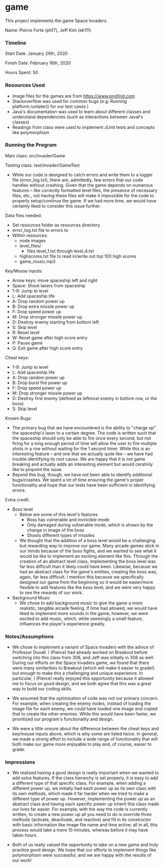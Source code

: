 game
====

This project implements the game Space Invaders.

Name: Pierce Forte (phf7), Jeff Kim (ek111)

### Timeline

Start Date: January 29th, 2020

Finish Date: February 16th, 2020

Hours Spent: 50

### Resources Used
- Image files for the games are from https://www.pngfind.com  
- Stackoverflow was used for common bugs (e.g: Running platform.runlater() for our test cases )
- Java's documentation was used to learn about different classes and understand dependencies (such as interactions between JavaFx classes)
- Readings from class were used to implement JUnit tests and concepts like polymorphism

### Running the Program

Main class:
src/invader/Game

Testing class:
test/invader/GameTest
- While our code is designed to catch errors and write them to a logger file (error_log.txt), there are, admittedly, few errors that our code handles without crashing. Given that the game depends on numerous features – like correctly formatted level files, the presence of necessary files, etc., not having these files will make it impossible for the code to properly setup/continue the game. If we had more time, we would have certainly liked to consider this issue further.

Data files needed: 
- Set resources folder as resources directory
- error_log.txt file to errors to
- Within resources:
    - node images
    - level_files/
        - files level_1.txt through level_4.txt
    - highscores.txt file to read in/write out top 100 high scores
    - game_music.mp3

Key/Mouse inputs:
- Arrow keys: move spaceship left and right
- Space: Shoot lasers from spaceship
- 1-9: Jump to level
- L: Add spaceship life 
- A: Drop random power up
- B: Drop extra missile power up
- F: Drop speed power up 
- M: Drop stronger missile power up 
- D: Destroy enemy starting from bottom left
- S: Skip level
- R: Reset level 
- W: Reset game after high score entry
- P: Pause game
- Q: Exit game after high score entry

Cheat keys:
- 1-9: Jump to level
- L: Add spaceship life 
- A: Drop random power up
- B: Drop burst fire power up
- F: Drop speed power up 
- M: Drop stronger missile power up 
- D: Destroy first enemy (defined as leftmost enemy in bottom row, or the boss)
- S: Skip level

Known Bugs:
- The primary bug that we have encountered is the ability to "charge up" the spaceship's laser to a certain degree. The code is written such that the spaceship should only be able to fire once every second, but not firing for a long enough period of time will allow the user to fire multiple shots in a row without waiting for the 1 second timer. While this is an interesting feature – and one that we actually quite like – we have had trouble identifying its root cause. We are happy that it is not game breaking and actually adds an interesting element but would ceratinly like to pinpoint the issue.
- Beyond this bug, though, we have not been able to identify additional bugs/crashes. We spent a lot of time ensuring the game's proper functionality and hope that our tests have been sufficient in identifying errors.

Extra credit:
- Boss level
    - Below are some of this level's features
        - Boss has vulnerable and invincible mode
        - Only damaged during vulnerable mode, which is shown by the change in image of the boss
        - Shoots different types of missiles
    - We thought that the addition of a boss level would be a challenging but rewarding way to improve our game. Many arcade games stick in our minds because of the boss fights, and we wanted to see what it would be like to implement an exciting element like this. Through the creation of an abstract level class, implementing the boss level was far less difficult than it likely could have been. Likewise, because we had an abstract class for the game's entities, creating the boss was, again, far less difficult. I mention this because we specifically designed our game from the beginning so it would be easier/more flexible to add features like the boss level, and we were very happy to see the rewards of our work. 
- Background Music
    - We chose to add background music to give the game a more realistic, tangible arcade feeling. If time had allowed, we would have liked to implement more sounds in the game; however, we were excited to add music, which, while seemingly a small feature, influences the player's experience greatly.

### Notes/Assumptions
- We chose to implement a variant of Space Invaders with the advice of Professor Duvall. I (Pierce) had already worked on Breakout before switching into this class from 308, and Jeff was initially in 308 as well. During our efforts on the Space Invaders game, we found that there were many similarities to Breakout (which will make it easier to grade!) but enough to make this a challenging and unique experience. In particular, I (Pierce) really enjoyed this opportunity because it allowed me to focus on good design, and we both agree that this was a great way to build our coding skills.

- We assumed that the optimization of code was not our primary concern. For example, when creating the enemy nodes, instead of loading the image file for each enemy, we could have loaded one image and copied that to create the other enemies. While this would have been faster, we prioritized our program's functionality and design.

- We were a little unsure about the difference between the cheat keys and key/mouse inputs above, which is why some are listed twice. In general, we made a strong effort to include a wide range of functionality that will both make our game more enjoyable to play and, of course, easier to grade.
 

### Impressions
- We realized having a good design is really important when we wanted to add extra features. If the class hierarchy is set properly, it is easy to add a different type of that specific class. For example, when adding a different power up, we initially had each power up as its own class with its own methods, which made it far harder when we tried to make a different type of power up. However, implementing the power up as an abstract class and having each specific power up inherit this class made our lives far easier. For example, with the way the code is currently written, to create a new power up all you need to do is override three methods (activate, deactivate, and reactive) and fill in its constructor with basic information like image file name and time active; all in all, this process would take a mere 10 minutes, whereas before it may have taken hours.

- Both of us really valued the opportunity to take on a new game and truly practice good design. We hope that our efforts to implement things like polymorphism were successful, and we are happy with the results of our work!


